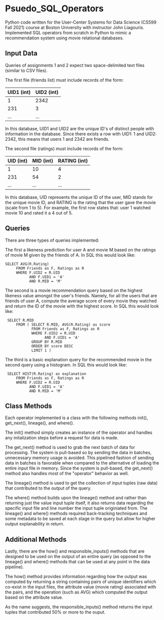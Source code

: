 # Psuedo_SQL_Operators
Python code written for the User-Center Systems for Data Science (CS599 Fall 2021) course at Boston University with instructor John Liagouris. Implemented SQL operators from scratch in Python to mimic a recommendation system using movie relational databases.

## Input Data

Queries of assignments 1 and 2 expect two space-delimited text files (similar to CSV files). 

The first file (friends list) must include records of the form:

|UID1 (int)|UID2 (int)|
|----|----|
|1   |2342|
|231 |3   |
|... |... |

In this database, UID1 and UID2 are the unique ID's of distinct people with information in the database. Since there exists a row with UID1: 1 and UID2: 2342, this means that users 1 and 2342 are friends.

The second file (ratings) must include records of the form:

|UID (int)|MID (int)|RATING (int)|
|---|---|------|
|1  |10 |4     |
|231|54 |2     |
|...|...|...   |

In this database, UID represents the unique ID of the user, MID stands for the unique movie ID, and RATING is the rating that the user gave the movie (scale from 1 to 5). For example, the first row states that: user 1 watched movie 10 and rated it a 4 out of 5.

## Queries

There are three types of queries implemented:

The first a likeness prediction for user A and movie M based on the ratings of movie M given by the friends of A.
In SQL this would look like:
```
SELECT AVG(R.Rating)
     FROM Friends as F, Ratings as R
     WHERE F.UID2 = R.UID
           AND F.UID1 = 'A'
           AND R.MID = 'M'
```

The second is a movie recommendation query based on the highest likeness value amongst the user's friends. Namely, for all the users that are friends of user A, compute the average score of every movie they watched and return the ID of the movie with the highest score.
In SQL this would look like:
```
 SELECT R.MID
     FROM ( SELECT R.MID, AVG(R.Rating) as score
            FROM Friends as F, Ratings as R
            WHERE F.UID2 = R.UID
                  AND F.UID1 = 'A'
            GROUP BY R.MID
            ORDER BY score DESC
            LIMIT 1 )
```

The third is a basic explanation query for the recommended movie in the second query using a histogram.
In SQL this would look like:
```
 SELECT HIST(R.Rating) as explanation
     FROM Friends as F, Ratings as R
     WHERE F.UID2 = R.UID
           AND F.UID1 = 'A'
           AND R.MID = 'M'
 ```
 
 ## Class Methods
 Each operator implemented is a class with the following methods init(), get_next(), lineage(), and where().
 
 The init() method simply creates an instance of the operator and handles any initalization steps before a request for data is made.
 
 The get_next() method is used to grab the next batch of data for processing. The system is pull-based so by sending the data in batches, unnecessary memory usage is avoided. This pipelined fashion of sending data in batches is favorable when compared to the alternative of loading the entire input file in memory. Since the system is pull-based, the get_next() method also handles most of the "operator" behavior as well.
 
 The lineage() method is used to get the collection of input tuples (raw data) that contributed to the output of the query.
 
 The where() method builds upon the lineage() method and rather than returning just the value input tuple itself, it also returns data regarding the specific input file and line number the input tuple originiated from. The lineage() and where() methods required back-tracking techniques and some metadata to be saved at each stage in the query but allow for higher output explanability in return.
 
 ## Additional Methods
 Lastly, there are the how() and responsible_inputs() methods that are designed to be used on the output of an entire query (as opposed to the lineage() and where() methods that can be used at any point in the data pipeline).
 
 The how() method provides information regarding how the output was computed by returning a string containing pairs of unique identifiers which co-exist in the input files, the attribute value (movie rating) associated with the pairs, and the operation (such as AVG) which computed the output based on the attribute value.
 
 As the name suggests, the responsible_inputs() method returns the input tuples that contributed 50% or more to the ouput.
